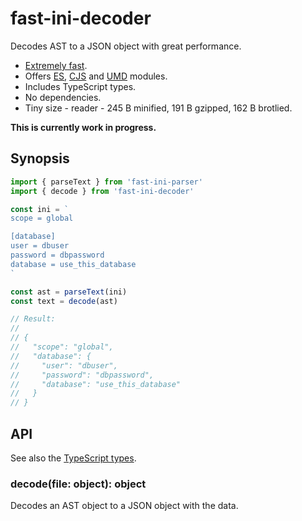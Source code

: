 # fast-ini-decoder

Decodes AST to a JSON object with great performance.

* [Extremely fast].
* Offers [ES], [CJS] and [UMD] modules.
* Includes TypeScript types.
* No dependencies.
* Tiny size - reader - 245 B minified, 191 B gzipped, 162 B brotlied.

**This is currently work in progress.**

## Synopsis

```js
import { parseText } from 'fast-ini-parser'
import { decode } from 'fast-ini-decoder'

const ini = `
scope = global

[database]
user = dbuser
password = dbpassword
database = use_this_database
`

const ast = parseText(ini)
const text = decode(ast)

// Result:
//
// {
//   "scope": "global",
//   "database": {
//     "user": "dbuser",
//     "password": "dbpassword",
//     "database": "use_this_database"
//   }
// }
```

## API

See also the [TypeScript types].

### decode(file: object): object

Decodes an AST object to a JSON object with the data.

[Extremely fast]: ../../perf/README.md#format
[CJS]: https://blog.risingstack.com/node-js-at-scale-module-system-commonjs-require/#commonjstotherescue
[UMD]: https://github.com/umdjs/umd#readme
[ES]: https://hacks.mozilla.org/2018/03/es-modules-a-cartoon-deep-dive/#content-head
[TypeScript types]: ./src/index.d.ts
